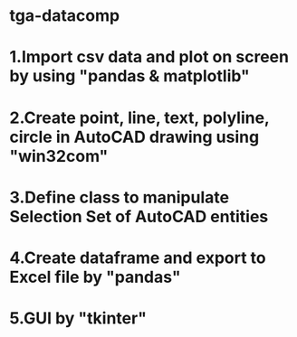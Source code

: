 # tga-datacomp
# 1.Import csv data and plot on screen by using "pandas & matplotlib"
# 2.Create point, line, text, polyline, circle in AutoCAD drawing using "win32com"
# 3.Define class to manipulate Selection Set of AutoCAD entities
# 4.Create dataframe and export to Excel file by "pandas"
# 5.GUI by "tkinter"
